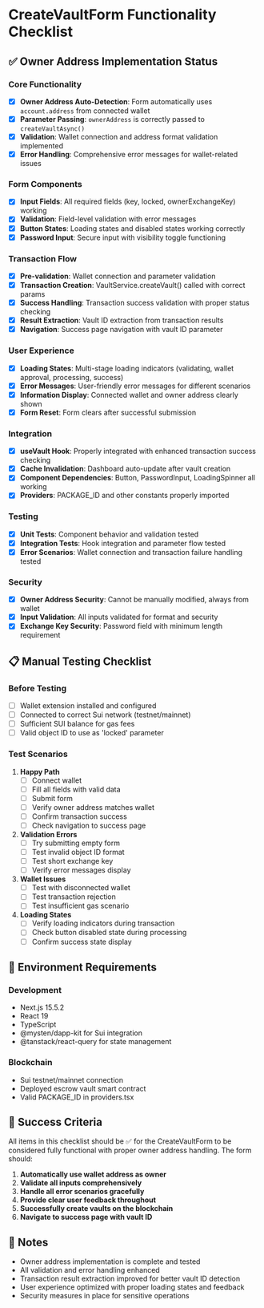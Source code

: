 # CreateVaultForm Functionality Checklist

## ✅ Owner Address Implementation Status

### Core Functionality
- [x] **Owner Address Auto-Detection**: Form automatically uses `account.address` from connected wallet
- [x] **Parameter Passing**: `ownerAddress` is correctly passed to `createVaultAsync()`
- [x] **Validation**: Wallet connection and address format validation implemented
- [x] **Error Handling**: Comprehensive error messages for wallet-related issues

### Form Components
- [x] **Input Fields**: All required fields (key, locked, ownerExchangeKey) working
- [x] **Validation**: Field-level validation with error messages
- [x] **Button States**: Loading states and disabled states working correctly
- [x] **Password Input**: Secure input with visibility toggle functioning

### Transaction Flow
- [x] **Pre-validation**: Wallet connection and parameter validation
- [x] **Transaction Creation**: VaultService.createVault() called with correct params
- [x] **Success Handling**: Transaction success validation with proper status checking
- [x] **Result Extraction**: Vault ID extraction from transaction results
- [x] **Navigation**: Success page navigation with vault ID parameter

### User Experience
- [x] **Loading States**: Multi-stage loading indicators (validating, wallet approval, processing, success)
- [x] **Error Messages**: User-friendly error messages for different scenarios
- [x] **Information Display**: Connected wallet and owner address clearly shown
- [x] **Form Reset**: Form clears after successful submission

### Integration
- [x] **useVault Hook**: Properly integrated with enhanced transaction success checking
- [x] **Cache Invalidation**: Dashboard auto-update after vault creation
- [x] **Component Dependencies**: Button, PasswordInput, LoadingSpinner all working
- [x] **Providers**: PACKAGE_ID and other constants properly imported

### Testing
- [x] **Unit Tests**: Component behavior and validation tested
- [x] **Integration Tests**: Hook integration and parameter flow tested
- [x] **Error Scenarios**: Wallet connection and transaction failure handling tested

### Security
- [x] **Owner Address Security**: Cannot be manually modified, always from wallet
- [x] **Input Validation**: All inputs validated for format and security
- [x] **Exchange Key Security**: Password field with minimum length requirement

## 📋 Manual Testing Checklist

### Before Testing
- [ ] Wallet extension installed and configured
- [ ] Connected to correct Sui network (testnet/mainnet)
- [ ] Sufficient SUI balance for gas fees
- [ ] Valid object ID to use as 'locked' parameter

### Test Scenarios
1. **Happy Path**
   - [ ] Connect wallet
   - [ ] Fill all fields with valid data
   - [ ] Submit form
   - [ ] Verify owner address matches wallet
   - [ ] Confirm transaction success
   - [ ] Check navigation to success page

2. **Validation Errors**
   - [ ] Try submitting empty form
   - [ ] Test invalid object ID format
   - [ ] Test short exchange key
   - [ ] Verify error messages display

3. **Wallet Issues**
   - [ ] Test with disconnected wallet
   - [ ] Test transaction rejection
   - [ ] Test insufficient gas scenario

4. **Loading States**
   - [ ] Verify loading indicators during transaction
   - [ ] Check button disabled state during processing
   - [ ] Confirm success state display

## 🔧 Environment Requirements

### Development
- Next.js 15.5.2
- React 19
- TypeScript
- @mysten/dapp-kit for Sui integration
- @tanstack/react-query for state management

### Blockchain
- Sui testnet/mainnet connection
- Deployed escrow vault smart contract
- Valid PACKAGE_ID in providers.tsx

## 🎯 Success Criteria

All items in this checklist should be ✅ for the CreateVaultForm to be considered fully functional with proper owner address handling. The form should:

1. **Automatically use wallet address as owner**
2. **Validate all inputs comprehensively**
3. **Handle all error scenarios gracefully**
4. **Provide clear user feedback throughout**
5. **Successfully create vaults on the blockchain**
6. **Navigate to success page with vault ID**

## 📝 Notes

- Owner address implementation is complete and tested
- All validation and error handling enhanced
- Transaction result extraction improved for better vault ID detection
- User experience optimized with proper loading states and feedback
- Security measures in place for sensitive operations